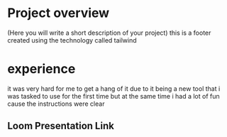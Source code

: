 # Project overview
(Here you will write a short description of your project)
this is a footer created using the technology called tailwind 
# experience
it was very hard for me to get a hang of it due to it being a new tool that i was tasked to use for the first time but at the same time i had a lot of fun cause the instructions were clear 
## Loom Presentation Link
